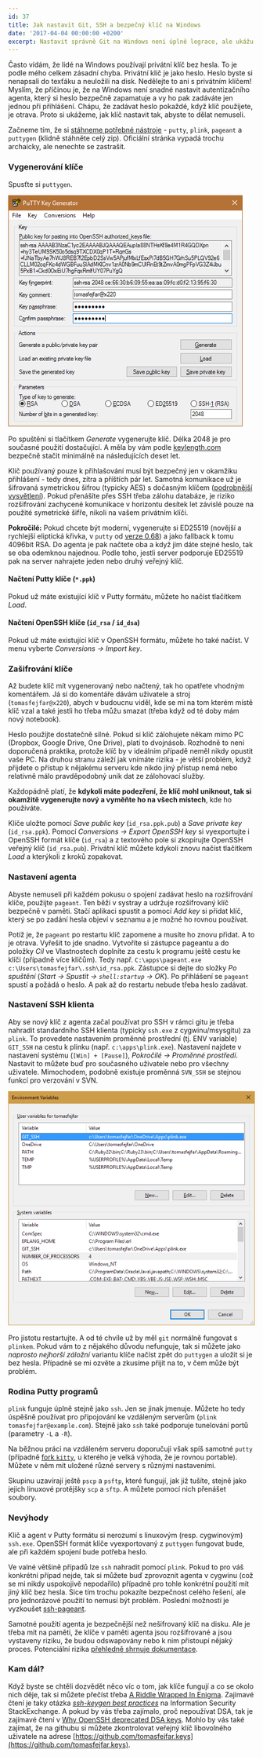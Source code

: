 ```yaml
---
id: 37
title: Jak nastavit Git, SSH a bezpečný klíč na Windows 
date: '2017-04-04 00:00:00 +0200'
excerpt: Nastavit správně Git na Windows není úplně legrace, ale ukážu vám, jak na to. Na konci budete mít lepší a bezpečnější řešení, které zapadá do Windows ekosystému.   
---
```


Často vídám, že lidé na Windows používají privátní klíč bez hesla. To je podle mého celkem zásadní chyba. Privátní klíč je jako heslo. Heslo byste si nenapsali do texťáku a neuložili na disk. Nedělejte to ani s privátním klíčem! Myslím, že příčinou je, že na Windows není snadné nastavit autentizačního agenta, který si heslo bezpečně zapamatuje a vy ho pak zadáváte jen jednou při přihlášení. Chápu, že zadávat heslo pokaždé, když klíč použijete, je otrava. Proto si ukážeme, jak klíč nastavit tak, abyste to dělat nemuseli.  

Začneme tím, že si [stáhneme potřebné nástroje](http://www.chiark.greenend.org.uk/~sgtatham/putty/latest.html) - `putty`, `plink`, `pageant` a `puttygen` (klidně stáhněte celý zip). Oficiální stránka vypadá trochu archaicky, ale nenechte se zastrašit. 

### Vygenerování klíče

Spusťte si `puttygen`.

![Image](/images/posts/git-ssh-key/puttygen.png)

Po spuštění si tlačítkem *Generate* vygenerujte klíč. Délka 2048 je pro současné použití dostačující. A měla by vám podle [keylength.com](https://www.keylength.com/en/compare/) bezpečně stačit minimálně na následujících deset let. 

Klíč používaný pouze k přihlašování musí být bezpečný jen v okamžiku přihlášení - tedy dnes, zítra a příštích pár let. Samotná komunikace už je šifrovaná symetrickou šifrou (typicky AES) s dočasným klíčem ([podrobnější vysvětlení](https://www.digitalocean.com/community/tutorials/understanding-the-ssh-encryption-and-connection-process)). Pokud přenášíte přes SSH třeba zálohu databáze, je riziko rozšifrování zachycené komunikace v horizontu desítek let závislé pouze na použité symetrické šifře, nikoli na vašem privátním klíči.  

**Pokročilé:** Pokud chcete být moderní, vygenerujte si ED25519 (novější a rychlejší eliptická křivka, v `putty` od [verze 0.68](http://www.chiark.greenend.org.uk/~sgtatham/putty/changes.html)) a jako fallback k tomu 4096bit RSA. Do agenta je pak načtete oba a když jim dáte stejné heslo, tak se oba odemknou najednou. Podle toho, jestli server podporuje ED25519 pak na server nahrajete jeden nebo druhý veřejný klíč. 

#### Načtení Putty klíče (`*.ppk`)

Pokud už máte existující klíč v Putty formátu, můžete ho načíst tlačítkem *Load*. 

#### Načtení OpenSSH klíče (`id_rsa` / `id_dsa`)

Pokud už máte existující klíč v OpenSSH formátu, můžete ho také načíst. V menu vyberte *Conversions → Import key*. 

### Zašifrování klíče

Až budete klíč mít vygenerovaný nebo načtený, tak ho opatřete vhodným komentářem. Já si do komentáře dávám uživatele a stroj (`tomasfejfar@x220`), abych v budoucnu viděl, kde se mi na tom kterém místě klíč vzal a také jestli ho třeba můžu smazat (třeba když od té doby mám nový notebook). 

Heslo použijte dostatečně silné. Pokud si klíč zálohujete někam mimo PC (Dropbox, Google Drive, One Drive), platí to dvojnásob. Rozhodně to není doporučená praktika, protože klíč by v ideálním případě neměl nikdy opustit vaše PC. Na druhou stranu záleží jak vnímáte rizika - je větší problém, když přijdete o přístup k nějakému serveru kde nikdo jiný přístup nemá nebo relativně málo pravděpodobný unik dat ze zálohovací služby. 
     
Každopádně platí, že **kdykoli máte podezření, že klíč mohl uniknout, tak si okamžitě vygenerujte nový a vyměňte ho na všech místech**, kde ho používáte. 

Klíče uložte pomocí *Save public key* (`id_rsa.ppk.pub`) a *Save private key* (`id_rsa.ppk`). Pomocí *Conversions → Export OpenSSH key* si vyexportujte i OpenSSH formát klíče (`id_rsa`) a z textového pole si zkopírujte OpenSSH veřejný klíč (`id_rsa.pub`). Privátní klíč můžete kdykoli znovu načíst tlačítkem *Load* a kterýkoli z kroků zopakovat.  

### Nastavení agenta

Abyste nemuseli při každém pokusu o spojení zadávat heslo na rozšifrování klíče, použijte `pageant`. Ten běží v systray a udržuje rozšifrovaný klíč bezpečně v paměti. Stačí aplikaci spustit a pomocí *Add key* si přidat klíč, který se po zadání hesla objeví v seznamu a je možné ho rovnou používat. 

Potíž je, že `pageant` po restartu klíč zapomene a musíte ho znovu přidat. A to je otrava. Vyřešit to jde snadno. Vytvoříte si zástupce pageantu a do položky *Cíl* ve Vlastnostech doplníte za cestu k programu ještě cestu ke klíči (případně více klíčům). Tedy např. `C:\apps\pageant.exe c:\Users\tomasfejfar\.ssh\id_rsa.ppk`. Zástupce si dejte do složky *Po spuštění* (*Start → Spustit → `shell:startup` → OK*). Po přihlášení se `pageant` spustí a požádá o heslo. A pak až do restartu nebude třeba heslo zadávat. 

### Nastavení SSH klienta

Aby se nový klíč z agenta začal používat pro SSH v rámci gitu je třeba nahradit standardního SSH klienta (typicky `ssh.exe` z cygwinu/msysgitu) za `plink`. To provedete nastavením proměnné prostřední (tj. ENV variable) `GIT_SSH` na cestu k plinku (např. `c:\apps\plink.exe`). Nastavení najdete v nastavení systému (`[Win] + [Pause]`), *Pokročilé → Proměnné prostředí*. Nastavit to můžete buď pro současného uživatele nebo pro všechny uživatele. Mimochodem, podobně existuje proměnná `SVN_SSH` se stejnou funkcí pro verzování v SVN. 

![Image](/images/posts/git-ssh-key/env-var.png)

Pro jistotu restartujte. A od té chvíle už by měl `git` normálně fungovat s `plinkem`. Pokud vám to z nějakého důvodu nefunguje, tak si můžete jako *naprosto nejhorší záložní* variantu klíče načíst zpět do `puttygen` a uložit si je bez hesla. Případně se mi ozvěte a zkusíme přijít na to, v čem může být problém. 

### Rodina Putty programů

`plink` funguje úplně stejně jako `ssh`. Jen se jinak jmenuje. Můžete ho tedy úspěšně používat pro připojování ke vzdáleným serverům (`plink tomasfejfar@example.com`). Stejně jako `ssh` také podporuje tunelování portů (parametry `-L` a `-R`).

Na běžnou práci na vzdáleném serveru doporučuji však spíš samotné `putty` (případně [fork `kitty`](http://kitty.9bis.net/), u kterého je velká výhoda, že je rovnou portable). Můžete v něm mít uložené různé servery s různými nastaveními.  

Skupinu uzavírají ještě `pscp` a `psftp`, které fungují, jak již tušíte, stejně jako jejich linuxové protějšky `scp` a `sftp`. A můžete pomocí nich přenášet soubory. 

### Nevýhody

Klíč a agent v Putty formátu si nerozumí s linuxovým (resp. cygwinovým) `ssh.exe`. OpenSSH formát klíče vyexportovaný z `puttygen` fungovat bude, ale při každém spojení bude potřeba heslo. 

Ve valné většině případů lze `ssh` nahradit pomocí `plink`. Pokud to pro váš konkrétní případ nejde, tak si můžete buď zprovoznit agenta v cygwinu (což se mi nikdy uspokojivě nepodařilo) případně pro tohle konkrétní použití mít jiný klíč bez hesla. Sice tím trochu pokazíte bezpečnost celého řešení, ale pro jednorázové použití to nemusí být problém. Poslední možností je vyzkoušet [ssh-pageant](https://github.com/cuviper/ssh-pageant). 

Samotné použití agenta je bezpečnější než nešifrovaný klíč na disku. Ale je třeba mít na paměti, že klíče v paměti agenta jsou rozšifrované a jsou vystaveny riziku, že budou odswapovány nebo k nim přistoupí nějaký proces. Potenciální rizika [přehledně shrnuje dokumentace](https://the.earth.li/~sgtatham/putty/0.60/htmldoc/Chapter9.html#pageant-security).  

### Kam dál?

Když byste se chtěli dozvědět něco víc o tom, jak klíče fungují a co se okolo nich děje, tak si můžete přečíst třeba [A Riddle Wrapped In Enigma](https://eprint.iacr.org/2015/1018.pdf). Zajímavé čtení je taky otázka [*ssh-keygen best practices*](https://security.stackexchange.com/questions/143442/ssh-keygen-best-practices) na Information Security StackExchange. A pokud by vás třeba zajímalo, proč nepoužívat DSA, tak je zajímavé čtení v [Why OpenSSH deprecated DSA keys](https://security.stackexchange.com/questions/112802/why-openssh-deprecated-dsa-keys). Mohlo by vás také zajímat, že na githubu si můžete zkontrolovat veřejný klíč libovolného uživatele na adrese [https://github.com/tomasfejfar.keys](https://github.com/tomasfejfar.keys). 
